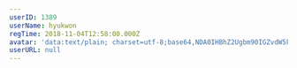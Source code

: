 ```yaml
---
userID: 1389
userName: hyukwon
regTime: 2018-11-04T12:58:00.000Z
avatar: 'data:text/plain; charset=utf-8;base64,NDA0IHBhZ2Ugbm90IGZvdW5kCg=='
userURL: null
---
```



